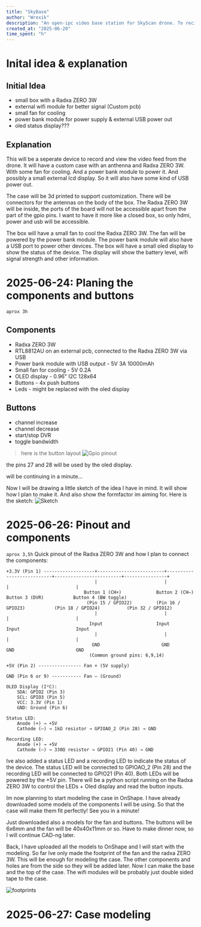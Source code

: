 ```yaml
---
title: "SkyBase"
author: "Wrexik"
description: "An open-ipc video base station for SkyScan drone. To recive video on the fly!"
created_at: "2025-06-20"
time_spent: "h"
---
```


# Inital idea & explanation
## Initial Idea
- small box with a Radxa ZERO 3W
- external wifi module for better signal (Custom pcb)
- small fan for cooling
- power bank module for power supply & external USB power out
- oled status display???
  
## Explanation
This will be a seperate device to record and view the video feed from the drone. It will have a custom case with an anthenna and Radxa ZERO 3W. With some fan for cooling. And a power bank module to power it. And possibly a small external lcd display. So it will also have some kind of USB power out.

The case will be 3d printed to support customization. There will be connectors for the antennas on the body of the box. The Radxa ZERO 3W will be inside, the ports of the board will not be accessible apart from the part of the gpio pins. I want to have it more like a closed box, so only hdmi, power and usb will be accessible.

The box will have a small fan to cool the Radxa ZERO 3W. The fan will be powered by the power bank module. The power bank module will also have a USB port to power other devices. The box will have a small oled display to show the status of the device. The display will show the battery level, wifi signal strength and other information.

# 2025-06-24: Planing the components and buttons
```aprox 3h```
## Components
- Radxa ZERO 3W
- RTL8812AU on an external pcb, connected to the Radxa ZERO 3W via USB
- Power bank module with USB output - 5V 3A 10000mAh
- Small fan for cooling - 5V 0.2A
- OLED display - 0.96" I2C 128x64
- Buttons - 4x push buttons
- Leds - might be replaced with the oled display

## Buttons
- channel increase
- channel decrease
- start/stop DVR
- toggle bandwidth

> here is the button layout
![Gpio pinout](/img/gpio.png)

the pins 27 and 28 will be used by the oled display. 

will be continuing in a minute...

Now I will be drawing a little sketch of the idea I have in mind. It will show how I plan to make it. And also show the formfactor im aiming for. 
Here is the sketch:
![Sketch](/img/sketch.png)

# 2025-06-26: Pinout and components
```aprox 3,5h```
Quick pinout of the Radxa ZERO 3W and how I plan to connect the components:
```
+3.3V (Pin 1) -------------------+-------------------------+---------------------------+-------------------------+----------------+
                                 |                         |                           |                         |
                             Button 1 (CH+)             Button 2 (CH–)             Button 3 (DVR)           Button 4 (BW toggle)
                              (Pin 15 / GPIO22)         (Pin 16 / GPIO23)           (Pin 18 / GPIO24)          (Pin 32 / GPIO12)
                                 |                         |                           |                         |
                               Input                    Input                      Input                     Input
                                 |                         |                           |                         |
                                GND                       GND                         GND                       GND
                               (Common ground pins: 6,9,14)

+5V (Pin 2) ---------------- Fan + (5V supply)

GND (Pin 6 or 9) ----------- Fan – (Ground)

OLED Display (I²C):
    SDA: GPIO2 (Pin 3)
    SCL: GPIO3 (Pin 5)
    VCC: 3.3V (Pin 1)
    GND: Ground (Pin 6)

Status LED:
    Anode (+) → +5V
    Cathode (–) → 1kΩ resistor → GPIOAO_2 (Pin 28) → GND

Recording LED:
    Anode (+) → +5V
    Cathode (–) → 330Ω resistor → GPIO21 (Pin 40) → GND
```

Ive also added a status LED and a recording LED to indicate the status of the device. The status LED will be connected to GPIOAO_2 (Pin 28) and the recording LED will be connected to GPIO21 (Pin 40). Both LEDs will be powered by the +5V pin. There will be a python script running on the Radxa ZERO 3W to control the LEDs + Oled display and read the button inputs.

Im now planning to start modeling the case in OnShape. I have already downloaded some models of the components I will be using. So that the case will make them fit perfectly! See you in a minute!

Just downloaded also a models for the fan and buttons. The buttons will be 6x6mm and the fan will be 40x40x11mm or so. Have to make dinner now, so I will continue CAD-ng later. 

Back, I have uploaded all the models to OnShape and I will start with the modeling.
So far Ive only made the footprint of the fan and the radxa ZERO 3W. This will be enough for modeling the case. The other components and holes are from the side so they will be added later. Now I can make the base and the top of the case. The wifi modules will be probably just double sided tape to the case.

![footprints](/img/footprints.png)


# 2025-06-27: Case modeling
